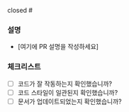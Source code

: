 closed #

### 설명
- [여기에 PR 설명을 작성하세요]

### 체크리스트
- [ ] 코드가 잘 작동하는지 확인했습니까?
- [ ] 코드 스타일이 일관된지 확인했습니까?
- [ ] 문서가 업데이트되었는지 확인했습니까?
